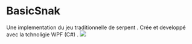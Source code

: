 # BasicSnak
Une implementation du jeu traditionnelle  de serpent  .
Crée et developpé avec la tchnoligie WPF (C#) .
<img class="ui  right floated rounded image" src="~/Capture.png">
